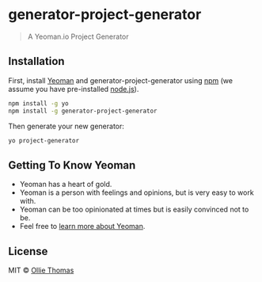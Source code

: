 # generator-project-generator

> A Yeoman.io Project Generator

## Installation

First, install [Yeoman](http://yeoman.io) and generator-project-generator using [npm](https://www.npmjs.com/) (we assume you have pre-installed [node.js](https://nodejs.org/)).

```bash
npm install -g yo
npm install -g generator-project-generator
```

Then generate your new generator:

```bash
yo project-generator
```

## Getting To Know Yeoman

- Yeoman has a heart of gold.
- Yeoman is a person with feelings and opinions, but is very easy to work with.
- Yeoman can be too opinionated at times but is easily convinced not to be.
- Feel free to [learn more about Yeoman](http://yeoman.io/).

## License

MIT © [Ollie Thomas](https://github.com/olliethomas1992)

[npm-image]: https://badge.fury.io/js/generator-project-generator.svg
[npm-url]: https://npmjs.org/package/generator-project-generator
[travis-image]: https://travis-ci.com/olliethomas1992/generator-project-generator.svg?branch=master
[travis-url]: https://travis-ci.com/olliethomas1992/generator-project-generator
[daviddm-image]: https://david-dm.org/olliethomas1992/generator-project-generator.svg?theme=shields.io
[daviddm-url]: https://david-dm.org/olliethomas1992/generator-project-generator
